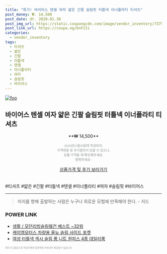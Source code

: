 ```yaml
--- 
title: "특가! 바이어스 텐셀 여자 얇은 긴팔 슬림핏 터틀넥 이너폴라티 티셔츠" 
post_money: ₩. 14,500 
post_date: dt. 2020.01.30 
post_img_url: https://static.coupangcdn.com/image/vendor_inventory/7375/6e1bccb47a60df6a496873ba2c23dc64aca5c17652dec9d60d50824d2bdd.jpg 
post_link_url: https://coupa.ng/bnFzIi 
categories: 
  - vendor_inventory 
tags: 
  - 티셔츠 
  - 얇은 
  - 긴팔 
  - 터틀넥 
  - 텐셀 
  - 이너폴라티 
  - 여자 
  - 슬림핏 
  - 바이어스 
--- 
```

[![foo](https://static.coupangcdn.com/image/vendor_inventory/7375/6e1bccb47a60df6a496873ba2c23dc64aca5c17652dec9d60d50824d2bdd.jpg)](https://coupa.ng/bnFzIi) 

## 바이어스 텐셀 여자 얇은 긴팔 슬림핏 터틀넥 이너폴라티 티셔츠 
<p style="text-align: center;">**₩ 14,500**</p> 
<p style="text-align: center;"><span style="color: #898c8f; font-family: Georgia,Times,serif; font-size: 0.75em;">2020년01월30일에 작성되어, <br>가격변동 및 추가할인이 있을 수 있으니,<br> 상품 가격을 꼭!확인해주세요.<br>행복하세요~</span> 
</p>	 
<div markdown="0" style="text-align: center;"><a href="https://coupa.ng/bnFzIi" class="btn btn--success">상품가격 및 후기 보러가기</a></div> 
<br><br> 
  #티셔츠 #얇은 #긴팔 #터틀넥 #텐셀 #이너폴라티 #여자 #슬림핏 #바이어스 
<hr> 

> 미지를 향해 출발하는 사람은 누구나 외로운 모험에 만족해야 한다. - 지드 


### POWER LINK

* <a href="https://blog.naver.com/santokki14/221788302096" target="_blank">생활 / 모던리빙슬림웨건 베스트 ~32위</a>
* <a href="https://blog.naver.com/santokki14/221785931695" target="_blank">케이엠모터스 차량용 올뉴 슬림 사이드 포켓</a>
* <a href="https://blog.naver.com/fasyy4321/221787282268" target="_blank">여성 터틀넥 섹시 슬림 롱 니트 원피스 4종 데일리룩</a>

<span style="color: #898c8f; font-family: Georgia,Times,serif; font-size: 0.55em;">파트너스활동으로 작성자에게 일정액의 커미션이 제공될수 있습니다.</span> 
